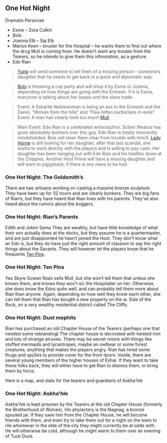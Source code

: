 ## One Hot Night

Dramatis Personae
 - Esme – Zora Culkin
 - Bols 
 - Joanna Elb – Saj Elb
 - Marius Keen – brusier for the Hospital – he wants them to find out where the drug Mull is coming from. He doesn’t want any trouble from the Tearers, so he intends to give them this information, as a gesture.
 - Edo Rian

> [Yung](/p/yung.md) will send someone to tell them of a missing person – someone’s daughter that he needs to get back in a quick and diplomatic way.

> [Bols](/p/bols.md) is throwing a cop party and will shop it by Esme or Joanna, depending on how things are going with the Erimesh. If it is Esme, everyone is talking about her losses and the slave trade.

> Event: A Esharite Noblewoman is being an ass to the Erimesh and the Danoi. “Wolves from the hills” and “Flea-bitten barbarians in-exile”
Event: A man has clearly took too much [Mull](/i/mull.md).

> Main Event: Edo Rian is a celebrated writer/author. Sciber Meatus has gone absolutely bonkers over this guy. Edo Rian is totally innocently mindshielded. Bols will steer them clear from trouble with him/it. [Lady Horne](/p/lady_horne.md) is still looking for her daughter, after that last scandal, she wants to work directly with the players and is willing to pay cash. Her daughter has been hanging out with Edo Rian and his lowlifes down at the Chippies. Another Host Prime will have a missing daughter and will want to piggyback, if there is any news to be had.

### One Hot Night: The Goldsmith’s
There are two artisans working on casting a massive bronze sculpture. They have been up for 32 hours and are clearly bonkers. They are big fans of Rian’s, but they have heard that Rian lives with his parents. They’ve also heard about the rumors about the boggers.

### One Hot Night: Rian’s Parents
Edith and Jokim Sama
They are wealthy, but have little knowledge of what their son actually does at the docks, but they assume he is a quartermaster, and are just disappointed he hasn’t joined the Host. They don’t know what an Edo is, but they do have just the right amount of classism to say the right things about the Savants. They will however let the players know that he frequents [Ten Pins](/l/ten_pins.md).

### One Hot Night: Ten Pins
Yes Skyre Gowan Roan sells Mull, but she won’t tell them that unless she knows them, and knows they won’t sic the Hospitaller on her. Otherwise, she does know the Edos quite well, and can probably tell them more about Rian than anyone. Again, depending on how well they know each other, she can tell them that Rian has bought a new property on the w. Side of the Rock, on a very wealthy residential district called The Cliffs.

### One Hot Night: Dust mephits
Rian has purchased an old Chapter House of the Tearers (perhaps one that needed some rebranding) The chapter house is decorated with twisted iron and lots of strange alcoves. There may be secret rooms with things like stuffed mermaids and lycantropes, maybe an owlbear or some forest creatures, anything that makes the players angry. Rian has hired some thugs and spy5es to provide cover for the front doors. Inside, there are several young members of the higher houses of Eshar. If they want to take these folks back, they will either have to get Rian to dismiss them, or bring them by force.

Here is a map, and stats for the tearers and guardians of Askha'hle

### One Hot Night: Askha'hle

Askha'hle is kept prisoner by the Tearers at the old Chapter House (formerly the Brotherhood of Wolves). His phylactery is the Nagnag, a bronze spouted jar. If they save him from the Chapter House, he will become friends with them, and even try to take them out for a night on the town to rile whomever in the elite of the city they might currently be at odds with. He will otherwise be cold, although he might warm to them over an evening of Tuck Duck.